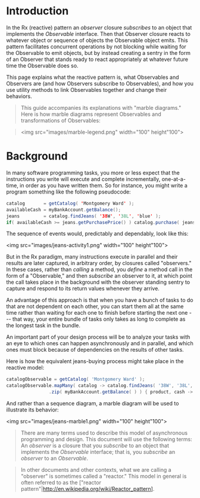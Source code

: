# Introduction

In the Rx (reactive) pattern an _observer_ closure _subscribes_ to an object that implements the _Observable_ interface. Then that Observer closure reacts to whatever object or sequence of objects the Observable object emits. This pattern facilitates concurrent operations by not blocking while waiting for the Observable to emit objects, but by instead creating a sentry in the form of an Observer that stands ready to react appropriately at whatever future time the Observable does so.

This page explains what the reactive pattern is, what Observables and Observers are (and how Observers subscribe to Observables), and how you use utility methods to link Observables together and change their behaviors.


> This guide accompanies its explanations with "marble diagrams." Here is how marble diagrams represent Observables and transformations of Observables:

> <img src="images/marble-legend.png" width="100" height"100">


# Background

In many software programming tasks, you more or less expect that the instructions you write will execute and complete incrementally, one-at-a-time, in order as you have written them. So for instance, you might write a program something like the following pseudocode:

```java
catalog       = getCatalog( 'Montgomery Ward' );                           // get a "Montgomery Ward" catalog object
availableCash = myBankAccount.getBalance();                                // get my bank account balance
jeans         = catalog.findJeans( '38W', '38L', 'blue' );                 // find my size of jeans in the catalog
if( availableCash >= jeans.getPurchasePrice() ) catalog.purchase( jeans ); // if I have enough money, buy them
```

The sequence of events would, predictably and dependably, look like this: 

<img src="images/jeans-activity1.png" width="100" height"100">

But in the Rx paradigm, many instructions execute in parallel and their results are later captured, in arbitrary order, by closures called "observers." In these cases, rather than _calling_ a method, you _define_ a method call in the form of a "Observable," and then _subscribe_ an observer to it, at which point the call takes place in the background with the observer standing sentry to capture and respond to its return values whenever they arrive.

An advantage of this approach is that when you have a bunch of tasks to do that are not dependent on each other, you can start them all at the same time rather than waiting for each one to finish before starting the next one --- that way, your entire bundle of tasks only takes as long to complete as the longest task in the bundle.

An important part of your design process will be to analyze your tasks with an eye to which ones can happen asynchronously and in parallel, and which ones must block because of dependencies on the results of other tasks.

Here is how the equivalent jeans-buying process might take place in the reactive model:
```groovy
catalogObservable = getCatalog( 'Montgomery Ward' );
catalogObservable.mapMany( catalog -> catalog.findJeans( '38W', '38L', 'blue' ) )
                .zip( myBankAccount.getBalance( ) ) { product, cash -> if( cash > product.getPurchasePrice() ) product.purchase() ) };
```

And rather than a sequence diagram, a marble diagram will be used to illustrate its behavior:

<img src="images/jeans-marble1.png" width="100" height"100">

> There are many terms used to describe this model of asynchronous programming and design. This document will use the following terms: An _observer_ is a closure that you _subscribe_ to an object that implements the _Observable_ interface; that is, you _subscribe_ an _observer_ to an _Observable_.

> In other documents and other contexts, what we are calling a "observer" is sometimes called a "reactor." This model in general is often referred to as the ["reactor pattern"|http://en.wikipedia.org/wiki/Reactor_pattern].